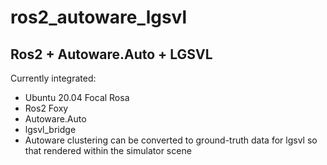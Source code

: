 # ros2_autoware_lgsvl

## Ros2 + Autoware.Auto + LGSVL

Currently integrated:

* Ubuntu 20.04 Focal Rosa
* Ros2 Foxy
* Autoware.Auto
* lgsvl_bridge
* Autoware clustering can be converted to ground-truth data for lgsvl so that rendered within the simulator scene
